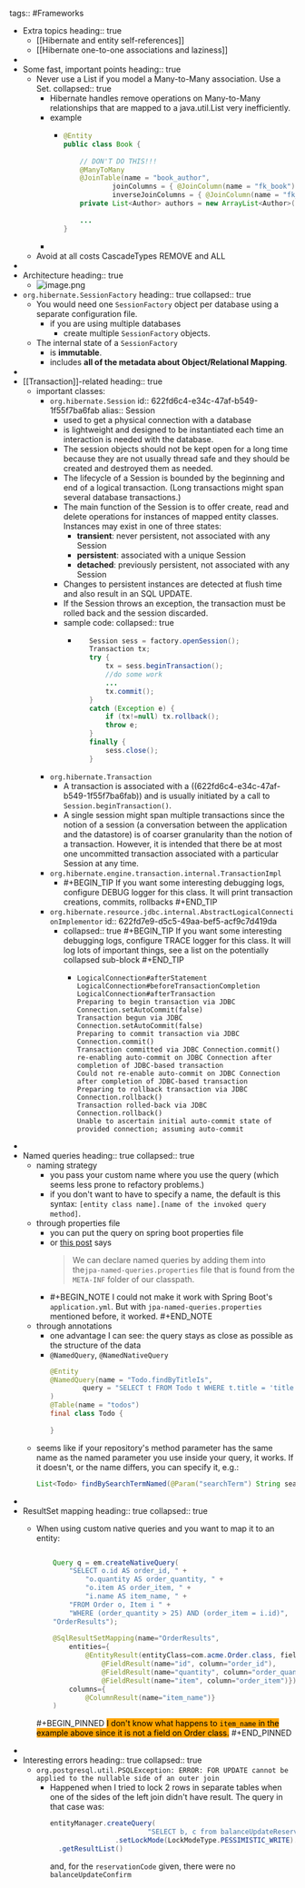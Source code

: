 tags:: #Frameworks

- Extra topics
  heading:: true
	- [[Hibernate and entity self-references]]
	- [[Hibernate one-to-one associations and laziness]]
-
- Some fast, important points
  heading:: true
	- Never use a List if you model a Many-to-Many association. Use a Set.
	  collapsed:: true
		- Hibernate handles remove operations on Many-to-Many relationships that are mapped to a java.util.List very inefficiently.
		- example
			- ```java
			  @Entity
			  public class Book {
			   
			      // DON'T DO THIS!!!
			      @ManyToMany
			      @JoinTable(name = "book_author", 
			              joinColumns = { @JoinColumn(name = "fk_book") }, 
			              inverseJoinColumns = { @JoinColumn(name = "fk_author") })
			      private List<Author> authors = new ArrayList<Author>();
			       
			      ...
			  }
			  ```
		-
	- Avoid at all costs CascadeTypes REMOVE and ALL
-
- Architecture
  heading:: true
	- ![image.png](../assets/image_1647302053648_0.png)
- `org.hibernate.SessionFactory`
  heading:: true
  collapsed:: true
	- You would need one `SessionFactory` object per database using a separate configuration file.
		- if you are using multiple databases
			- create multiple `SessionFactory` objects.
	- The internal state of a `SessionFactory`
		- is **immutable**.
		- includes **all of the metadata about Object/Relational Mapping**.
-
- [[Transaction]]-related
  heading:: true
	- important classes:
		- `org.hibernate.Session`
		  id:: 622fd6c4-e34c-47af-b549-1f55f7ba6fab
		  alias:: Session
			- used to get a physical connection with a database
			- is lightweight and designed to be instantiated each time an interaction is needed with the database.
			- The session objects should not be kept open for a long time because they are not usually thread safe and they should be created and destroyed them as needed.
			- The lifecycle of a Session is bounded by the beginning and end of a logical transaction. (Long transactions might span several database transactions.)
			- The main function of the Session is to offer create, read and delete operations for instances of mapped entity classes. Instances may exist in one of three states:
				- **transient**: never persistent, not associated with any Session
				- **persistent**: associated with a unique Session
				- **detached**: previously persistent, not associated with any Session
			- Changes to persistent instances are detected at flush time and also result in an SQL UPDATE.
			- If the Session throws an exception, the transaction must be rolled back and the session discarded.
			- sample code:
			  collapsed:: true
				- ```java
				     Session sess = factory.openSession();
				     Transaction tx;
				     try {
				         tx = sess.beginTransaction();
				         //do some work
				         ...
				         tx.commit();
				     }
				     catch (Exception e) {
				         if (tx!=null) tx.rollback();
				         throw e;
				     }
				     finally {
				         sess.close();
				     }
				  ```
		- `org.hibernate.Transaction`
			- A transaction is associated with a ((622fd6c4-e34c-47af-b549-1f55f7ba6fab)) and is usually initiated by a call to `Session.beginTransaction()`.
			- A single session might span multiple transactions since the notion of a session (a conversation between the application and the datastore) is of coarser granularity than the notion of a transaction. However, it is intended that there be at most one uncommitted transaction associated with a particular Session at any time.
		- `org.hibernate.engine.transaction.internal.TransactionImpl`
			- #+BEGIN_TIP
			  If you want some interesting debugging logs, configure DEBUG logger for this class. It will print transaction creations, commits, rollbacks
			  #+END_TIP
		- `org.hibernate.resource.jdbc.internal.AbstractLogicalConnectionImplementor`
		  id:: 622fd7e9-d5c5-49aa-bef5-acf9c7d419da
			- collapsed:: true
			  #+BEGIN_TIP
			  If you want some interesting debugging logs, configure TRACE logger for this class. It will log lots of important things, see a list on the potentially collapsed sub-block
			  #+END_TIP
				- ```text
				  LogicalConnection#afterStatement
				  LogicalConnection#beforeTransactionCompletion
				  LogicalConnection#afterTransaction
				  Preparing to begin transaction via JDBC Connection.setAutoCommit(false)
				  Transaction begun via JDBC Connection.setAutoCommit(false)
				  Preparing to commit transaction via JDBC Connection.commit()
				  Transaction committed via JDBC Connection.commit()
				  re-enabling auto-commit on JDBC Connection after completion of JDBC-based transaction
				  Could not re-enable auto-commit on JDBC Connection after completion of JDBC-based transaction
				  Preparing to rollback transaction via JDBC Connection.rollback()
				  Transaction rolled-back via JDBC Connection.rollback()
				  Unable to ascertain initial auto-commit state of provided connection; assuming auto-commit
				  ```
-
- Named queries
  heading:: true
  collapsed:: true
	- naming strategy
		- you pass your custom name where you use the query (which seems less prone to refactory problems.)
		- if you don't want to have to specify a name, the default is this syntax: `[entity class name].[name of the invoked query method]`.
	- through properties file
		- you can put the query on spring boot properties file
		- or [this post](https://www.petrikainulainen.net/programming/spring-framework/spring-data-jpa-tutorial-creating-database-queries-with-named-queries/) says
		  > We can declare named queries by adding them into the`jpa-named-queries.properties`  file that is found from the `META-INF` folder of our classpath.
		- #+BEGIN_NOTE
		  I could not make it work with Spring Boot's `application.yml`.
		  But with `jpa-named-queries.properties` mentioned before, it worked.
		  #+END_NOTE
	- through annotations
		- one advantage I can see: the query stays as close as possible as the structure of the data
		- `@NamedQuery`, `@NamedNativeQuery`
		  ```java
		  @Entity
		  @NamedQuery(name = "Todo.findByTitleIs",
		          query = "SELECT t FROM Todo t WHERE t.title = 'title'"
		  )
		  @Table(name = "todos")
		  final class Todo {
		       
		  }
		  ```
	- seems like if your repository's method parameter has the same name as the named parameter you use inside your query, it works. If it doesn't, or the name differs, you can specify it, e.g.:
	  ```java
	  List<Todo> findBySearchTermNamed(@Param("searchTerm") String searchTerm);
	  ```
-
- ResultSet mapping
  heading:: true
  collapsed:: true
	- When using custom native queries and you want to map it to an entity:
	  
	  
	  
	  ```java
	  
	      Query q = em.createNativeQuery(
	          "SELECT o.id AS order_id, " +
	              "o.quantity AS order_quantity, " +
	              "o.item AS order_item, " +
	              "i.name AS item_name, " +
	          "FROM Order o, Item i " +
	          "WHERE (order_quantity > 25) AND (order_item = i.id)",
	      "OrderResults");
	      
	      @SqlResultSetMapping(name="OrderResults", 
	          entities={ 
	              @EntityResult(entityClass=com.acme.Order.class, fields={
	                  @FieldResult(name="id", column="order_id"),
	                  @FieldResult(name="quantity", column="order_quantity"), 
	                  @FieldResult(name="item", column="order_item")})},
	          columns={
	              @ColumnResult(name="item_name")}
	      )
	  ```
	  
	  
	  #+BEGIN_PINNED
	  <mark style="background-color: orange">I don't know what happens to `item_name` in the example above since it is not a field on Order class.</mark>
	  #+END_PINNED
-
- Interesting errors
  heading:: true
  collapsed:: true
	- `org.postgresql.util.PSQLException: ERROR: FOR UPDATE cannot be applied to the nullable side of an outer join`
		- Happened when I tried to lock 2 rows in separate tables when one of the sides of the left join didn't have result.
		  The query in that case was:
		  ```java
		  entityManager.createQuery(
		                          "SELECT b, c from balanceUpdateReservation b left join balanceUpdateConfirm c on c.balanceUpdateReservationEntity.id = b.id WHERE b.reservationCode = :reservationCode")
		                  .setLockMode(LockModeType.PESSIMISTIC_WRITE).setParameter("reservationCode", reservationCode)
		    .getResultList()
		  ```
		  and, for the `reservationCode` given, there were no `balanceUpdateConfirm`